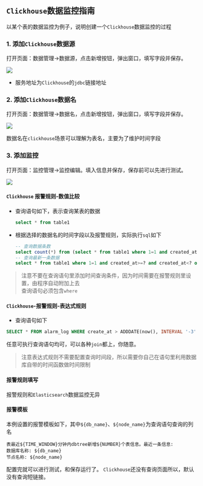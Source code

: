 ## `Clickhouse`数据监控指南

以某个表的数据监控为例子，说明创建一个`Clickhouse`数据监控的过程

### 1. 添加`Clickhouse`数据源

打开页面：数据管理->数据源，点击新增按钮，弹出窗口，填写字段并保存。

<img src="https://gitee.com/tim_guai/frostmourne/raw/master/doc/img/clickhouse-datasource.png" />

* 服务地址为`Clickhouse`的`jdbc`链接地址

### 2. 添加`Clickhouse`数据名

打开页面：数据管理->数据名，点击新增按钮，弹出窗口，填写字段并保存。

<img src="https://gitee.com/tim_guai/frostmourne/raw/master/doc/img/clickhouse-dataname.png" />

数据名在`clickhouse`场景可以理解为表名，主要为了维护时间字段

### 3. 添加监控

打开页面：监控管理->监控编辑。填入信息并保存，保存前可以先进行测试。

<img src="https://gitee.com/tim_guai/frostmourne/raw/master/doc/img/clickhouse-alarm.png" />

#### `Clickhouse` 报警规则-数值比较

* 查询语句如下，表示查询某表的数据

    ```sql
    select * from table1
    ```

* 根据选择的数据名的时间字段以及报警规则，实际执行`sql`如下

    ```sql
    -- 查询数据条数
    select count(*) from (select * from table1 where 1=1 and created_at>=? and created_at<?)
    -- 查询最新一条数据
    select * from table1 where 1=1 and created_at>=? and created_at<? order by created_at desc limit 1
    ```

> 注意不要在查询语句里添加时间查询条件，因为时间需要在报警规则里设置，由程序自动附加上去   
> 查询语句必须包含```where```   

#### `Clickhouse`-报警规则-表达式规则

* 查询语句如下

```sql
SELECT * FROM alarm_log WHERE create_at > ADDDATE(now(), INTERVAL '-3' DAY) ORDER BY id DESC
```

任意可执行查询语句均可，可以各种`join`都上，你随意。

> 注意表达式规则不需要配置查询时间段，所以需要你自己在语句里利用数据库自带的时间函数做时间限制

#### 报警规则填写

报警规则和`Elasticsearch`数据监控无异

#### 报警模板

本例设置的报警模板如下，其中```${db_name}```、```${node_name}```为查询语句查询的列名

```
表最近${TIME_WINDOW}分钟内dbtree新增${NUMBER}个表信息。最近一条信息:
数据库名称: ${db_name}
节点名称: ${node_name}
```

配置完就可以进行测试，和保存运行了。 `Clickhouse`还没有查询页面所以，默认没有查询短链接。